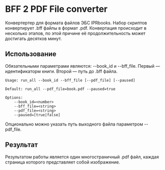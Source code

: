 # BFF 2 PDF File converter
Конвертертер для формата файлов ЭБС IPRbooks. Набор скриптов конвертирует .bff файлы в формат .pdf. Конвертация происходит в несколько этапов, по этой причине её продолжительность может достигать десятков минут.

## Использование
Обязательными параметрами являются: --book_id и --bff_file. Первый — идентификаторм книги. Второй — путь до .bff файла.

	Usage: run_all --book_id --bff_file [--pdf_file] [--paused]
	
	Default: run_all --pdf_file=book.pdf --paused=true
	
	Options:
	    --book_id=<number>
	    --bff_file=<string>
	    --pdf_file=<string>
	    --paused=[true|false]

Опционально можно указать путь выходного файла параметром --pdf_file.

## Результат
Результатом работы является один многостраничный .pdf файл, каждая страница которого представляет собой изображение.